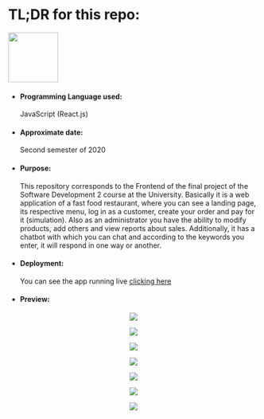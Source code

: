 <h1>TL;DR for this repo:</h1>
<img src="https://upload.wikimedia.org/wikipedia/commons/a/a7/React-icon.svg" height="100" width="100">
<ul>
  <li><h4>Programming Language used:</h4>JavaScript (React.js)</li>
  <li><h4>Approximate date:</h4>Second semester of 2020</li>
  <li><h4>Purpose:</h4>This repository corresponds to the Frontend of the final project of the Software Development 2 course at the University. Basically it is a web application of a fast food restaurant, where you can see a landing page, its respective menu, log in as a customer, create your order and pay for it (simulation). Also as an administrator you have the ability to modify products, add others and view reports about sales. Additionally, it has a chatbot with which you can chat and according to the keywords you enter, it will respond in one way or another.</li>
  <li><h4>Deployment:</h4>You can see the app running live <a href="http://burgertown-frontend.herokuapp.com/">clicking here</a></li>
  <li><h4>Preview:</h4></li>
</ul>
<p align="center">
    <img src="https://i.ibb.co/VBQp2Xd/Screenshot-from-2021-05-01-23-25-44.png">
</p>
<p align="center">
    <img src="https://i.ibb.co/FghwQFx/Screenshot-from-2021-05-01-23-26-24.png">
</p>
<p align="center">
    <img src="https://i.ibb.co/DbmTcDp/Screenshot-from-2021-05-01-23-19-46.png">
</p>
<p align="center">
    <img src="https://i.ibb.co/2ZFPRHh/Screenshot-from-2021-05-01-23-19-50.png">
</p>
<p align="center">
    <img src="https://i.ibb.co/Yy8QgCy/Screenshot-from-2021-05-01-23-27-00.png">
</p>
<p align="center">
    <img src="https://i.ibb.co/Sv8g1G6/Screenshot-from-2021-05-01-23-52-54.png">
</p>
<p align="center">
    <img src="https://i.ibb.co/5MxtKbP/Screenshot-from-2021-05-01-23-52-49.png">
</p>

